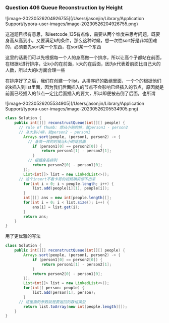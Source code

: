 ### Question 406 Queue Reconstruction by Height

![image-20230526204926755](/Users/jasonjin/Library/Application Support/typora-user-images/image-20230526204926755.png)

这道题目很有意思，和leetcode_135有点像，需要从两个维度来思考问题，既要身高从高到小，又要满足k的条件，那么这种时候，想一次性sort好是非常困难的，必须要先sort某一个东西，在sort某一个东西

这里的话我们可以先根据每一个人的身高做一个排序，所以让高个子都站在前面，在根据k进行排序，让k小的在前面，k大的在后面，因为k代表着前面比自己大的人数，所以大的k方面合理一些

在排序好了之后，我们在创建一个list，从排序好的数组里面，一个个的根据他们的k插入到list里面，因为我们后面插入的节点不会影响已经插入的节点，原因就是前面已经插入的节点一定比后面插入的要大，所以即便被击倒了后面，也所谓

![image-20230526205534905](/Users/jasonjin/Library/Application Support/typora-user-images/image-20230526205534905.png)



```java
class Solution {
    public int[][] reconstructQueue(int[][] people) {
      // rule of thumb: 想从小到的排，就person1 - person2
      // 从大到小排，就person2 - person1
        Arrays.sort(people, (person1, person2) -> {
          // 身高一样的时候让k小的站前面
            if (person1[0] == person2[0]) {
                return person1[1] - person2[1];
            }
          // 根据身高排列
            return person2[0] - person1[0];
        });
        List<int[]> list = new LinkedList<>();
      // 这个insert不看卡哥的视频确实想不出来
        for(int i = 0; i < people.length; i++) {
            list.add(people[i][1], people[i]);
        }
        int[][] ans = new int[people.length][];
        for(int i = 0; i < list.size(); i++) {
            ans[i] = list.get(i);
        }
        return ans;
    }
}
```

用了更优雅的写法

```java
class Solution {
    public int[][] reconstructQueue(int[][] people) {
        Arrays.sort(people, (person1, person2) -> {
            if (person1[0] == person2[0]) {
                return person1[1] - person2[1];
            }
            return person2[0] - person1[0];
        });
        List<int[]> list = new LinkedList<>();
        for(int[] person: people) {
            list.add(person[1], person);
        }
      // 这里面的参数就是要返回的数组类型
        return list.toArray(new int[people.length][]);
    }
}
```

